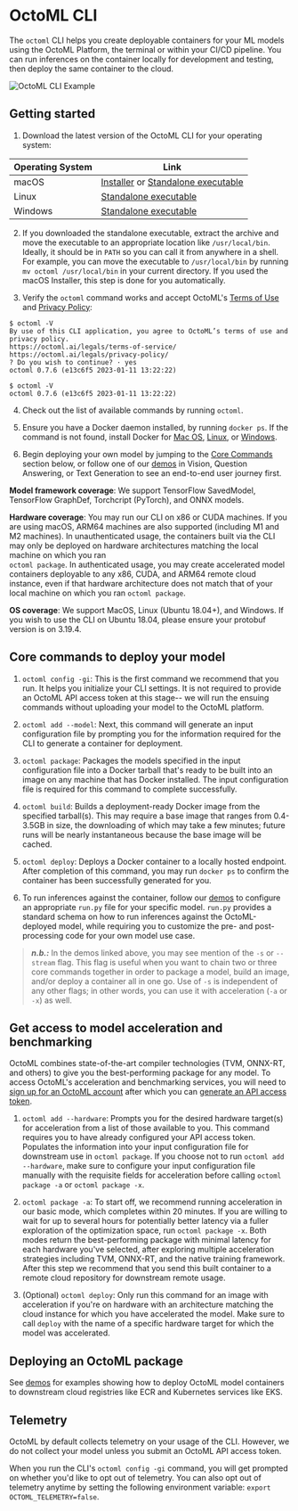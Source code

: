 # OctoML CLI

The `octoml` CLI helps you create deployable containers for your ML models using the OctoML Platform, the terminal or within your CI/CD pipeline.
You can run inferences on the container locally for development and testing, then deploy the same container to the cloud.

![OctoML CLI Example](https://www.datocms-assets.com/45680/1652749860-octoml_cli.gif)

## Getting started

1. Download the latest version of the OctoML CLI for your operating system:

| Operating System | Link |
| ---------------- | ----- |
| macOS            | [Installer](https://downloads.octoml.ai/octoml_macOS_v0.7.6.pkg) or [Standalone executable](https://downloads.octoml.ai/octoml_macOS_v0.7.6.zip) |
| Linux            | [Standalone executable](https://downloads.octoml.ai/octoml_ubuntu_v0.7.6.tar.gz) |
| Windows          | [Standalone executable](https://downloads.octoml.ai/octoml_v0.7.6.zip) |

2. If you downloaded the standalone executable, extract the archive and move the executable to an appropriate location like `/usr/local/bin`. Ideally, it should be in `PATH` so you can call it from anywhere in a shell. For example, you can move the executable to `/usr/local/bin` by running `mv octoml /usr/local/bin` in your current directory. If you used the macOS Installer, this step is done for you automatically.

3. Verify the `octoml` command works and accept OctoML's [Terms of Use](https://octoml.ai/legals/terms-of-service/) and [Privacy Policy](https://octoml.ai/legals/privacy-policy/):

```shell
$ octoml -V
By use of this CLI application, you agree to OctoML’s terms of use and privacy policy.
https://octoml.ai/legals/terms-of-service/
https://octoml.ai/legals/privacy-policy/
? Do you wish to continue? · yes
octoml 0.7.6 (e13c6f5 2023-01-11 13:22:22)

$ octoml -V
octoml 0.7.6 (e13c6f5 2023-01-11 13:22:22)
```

4. Check out the list of available commands by running `octoml`.

5. Ensure you have a Docker daemon installed, by running `docker ps`. If the command is not found, install Docker for [Mac OS](https://runnable.com/docker/install-docker-on-macos), [Linux](https://docs.rapidminer.com/9.6/deployment/overview/install-docker-on-linux.html), or [Windows](https://docs.rapidminer.com/9.6/deployment/overview/install-docker-on-windows.html).

6. Begin deploying your own model by jumping to the [Core Commands](https://github.com/octoml/octoml-cli-tutorials#core-commands-to-deploy-your-own-model-using-our-cli) section below, or follow one of our [demos](https://github.com/octoml/octoml-cli-tutorials/tree/main/tutorials#demos) in Vision, Question Answering, or Text Generation to see an end-to-end user journey first.

**Model framework coverage**: 
We support TensorFlow SavedModel, TensorFlow GraphDef, Torchcript (PyTorch), and ONNX models.

**Hardware coverage**: 
You may run our CLI on x86 or CUDA machines. If you are using macOS, ARM64 machines are also supported (including M1 and M2 machines). In unauthenticated usage, the containers built via the CLI may only be deployed on hardware architectures matching the local machine on which you ran  
`octoml package`. In authenticated usage, you may create accelerated model containers deployable to any x86, CUDA, and ARM64 remote cloud instance, even if that hardware architecture does not match that of your local machine on which you ran `octoml package`.

**OS coverage**: 
We support MacOS, Linux (Ubuntu 18.04+), and Windows. If you wish to use the CLI on Ubuntu 18.04, please ensure your protobuf version is on 3.19.4.

## Core commands to deploy your model

1. `octoml config -gi`: This is the first command we recommend that you run. It helps you initialize your CLI settings. It is not required to provide an OctoML API access token at this stage-- we will run the ensuing commands without uploading your model to the OctoML platform.

2. `octoml add --model`: Next, this command will generate an input configuration file by prompting you for the information required for the CLI to generate a container for deployment.

2. `octoml package`: Packages the models specified in the input configuration file into a Docker tarball that's ready to be built into an image on any machine that has Docker installed. The input configuration file is required for this command to complete successfully.

3. `octoml build`: Builds a deployment-ready Docker image from the specified tarball(s). This may require a base image that ranges from 0.4-3.5GB in size, the downloading of which may take a few minutes; future runs will be nearly instantaneous because the base image will be cached.

4. `octoml deploy`: Deploys a Docker container to a locally hosted endpoint. After completion of this command, you may run `docker ps` to confirm the container has been successfully generated for you.

5. To run inferences against the container, follow our [demos](https://github.com/octoml/octoml-cli-tutorials/tree/main/tutorials#demos) to configure an appropriate `run.py` file for your specific model. `run.py` provides a standard schema on how to run inferences against the OctoML-deployed model, while requiring you to customize the pre- and post-processing code for your own model use case.

> **_n.b.:_** In the demos linked above, you may see mention of the `-s` or `--stream` flag. This flag is useful when you want to chain two or three core commands together in order to package a model, build an image, and/or deploy a container all in one go. Use of `-s` is independent of any other flags; in other words, you can use it with acceleration (`-a` or `-x`) as well.

## Get access to model acceleration and benchmarking
OctoML combines state-of-the-art compiler technologies (TVM, ONNX-RT, and others) to give you the best-performing package for any model. To access OctoML's acceleration and benchmarking services, you will need to [sign up for an OctoML account](https://learn.octoml.ai/private-preview) after which you can [generate an API access token](https://app.octoml.ai/account/settings).

1. `octoml add --hardware`: Prompts you for the desired hardware target(s) for acceleration from a list of those available to you. This command requires you to have already configured your API access token. Populates the information into your input configuration file for downstream use in `octoml package`. If you choose not to run `octoml add --hardware`, make sure to configure your input configuration file manually with the requisite fields for acceleration before calling `octoml package -a` or `octoml package -x`.

2. `octoml package -a`: To start off, we recommend running acceleration in our basic mode, which completes within 20 minutes. If you are willing to wait for up to several hours for potentially better latency via a fuller exploration of the optimization space, run `octoml package -x`. Both modes return the best-performing package with minimal latency for each hardware you've selected, after exploring multiple acceleration strategies including TVM, ONNX-RT, and the native training framework. After this step we recommend that you send this built container to a remote cloud repository for downstream remote usage.

3. (Optional) `octoml deploy`: Only run this command for an image with acceleration if you're on hardware with an architecture matching the cloud instance for which you have accelerated the model. Make sure to call `deploy` with the name of a specific hardware target for which the model was accelerated.

## Deploying an OctoML package

See [demos](https://github.com/octoml/octoml-cli-tutorials/tree/main/tutorials#demos) for examples showing how to deploy OctoML model containers to downstream cloud registries like ECR and Kubernetes services like EKS.

## Telemetry

OctoML by default collects telemetry on your usage of the CLI. However, we do not collect your model unless you submit an OctoML API access token.

When you run the CLI's `octoml config -gi` command, you will get prompted on whether you'd like to opt out of telemetry. You can also opt out of telemetry anytime by setting the following environment variable: `export OCTOML_TELEMETRY=false`.
